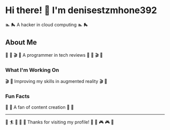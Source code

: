 # Hi there! 👋 I'm denisestzmhone392

🏊 🛼 A hacker in cloud computing 🏊 🛼

## About Me
🎾 🎨 🎬 🎽 A programmer in tech reviews 🎾 🎨 🎬 🎽

### What I'm Working On
🎬 🎰 Improving my skills in augmented reality 🎬 🎰

### Fun Facts
🏑 🚣 A fan of content creation 🏑 🚣

---
🛶 🏄 🎳 🏒 🥊 Thanks for visiting my profile! 🚴 🎣 🎮 🎮 🎰
